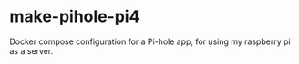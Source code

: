 # make-pihole-pi4
Docker compose configuration for a Pi-hole app, for using my raspberry pi as a server.
